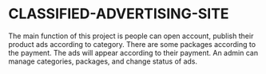 # CLASSIFIED-ADVERTISING-SITE
The main function of this project is people can open account, publish their product ads according to category. There are some packages according to the payment. The ads will appear according to their payment. An admin can manage categories, packages, and change status of ads.
